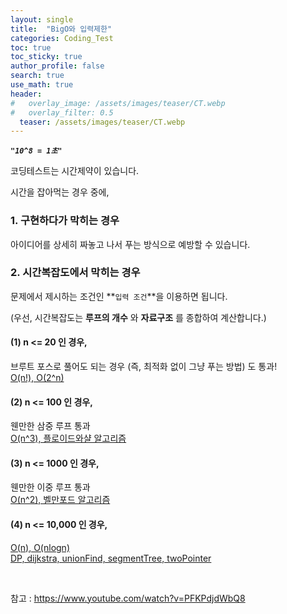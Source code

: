 ```yaml
---
layout: single  
title:  "BigO와 입력제한"
categories: Coding_Test
toc: true
toc_sticky: true
author_profile: false
search: true
use_math: true
header:
#   overlay_image: /assets/images/teaser/CT.webp
#   overlay_filter: 0.5
  teaser: /assets/images/teaser/CT.webp
---
```


***`"10^8 = 1초"`***

코딩테스트는 시간제약이 있습니다.

시간을 잡아먹는 경우 중에,   

### 1. 구현하다가 막히는 경우     
아이디어를 상세히 짜놓고 나서 푸는 방식으로 예방할 수 있습니다.   

### 2. 시간복잡도에서 막히는 경우
문제에서 제시하는 조건인 **`입력 조건`**을 이용하면 됩니다.    

(우선, 시간복잡도는 **루프의 개수** 와 **자료구조** 를 종합하여 계산합니다.)

#### (1) n <= 20 인 경우,   
브루트 포스로 풀어도 되는 경우 (즉, 최적화 없이 그냥 푸는 방법) 도 통과!   
    <U>O(n!), O(2^n)</U>

#### (2) n <= 100 인 경우,   
웬만한 삼중 루프 통과   
    <U>O(n^3), 플로이드와샬 알고리즘</U>

#### (3) n <= 1000 인 경우,  
웬만한 이중 루프 통과   
    <U>O(n^2), 벨만포드 알고리즘</U>

#### (4) n <= 10,000 인 경우,      
<U>O(n), O(nlogn)</U>  
    <U>DP, dijkstra, unionFind, segmentTree, twoPointer</U>


<br/>

참고 : https://www.youtube.com/watch?v=PFKPdjdWbQ8